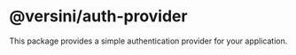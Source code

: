 # @versini/auth-provider

This package provides a simple authentication provider for your application.
